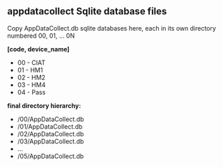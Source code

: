 ## appdatacollect Sqlite database files

Copy AppDataCollect.db sqlite databases here, each in
its own directory numbered 00, 01, ... 0N

**[code, device_name]**

- 00 - CIAT
- 01 - HM1
- 02 - HM2
- 03 - HM4
- 04 - Pass

**final directory hierarchy:**
- /00/AppDataCollect.db
- /01/AppDataCollect.db
- /02/AppDataCollect.db
- /03/AppDataCollect.db
- ...
- /05/AppDataCollect.db

